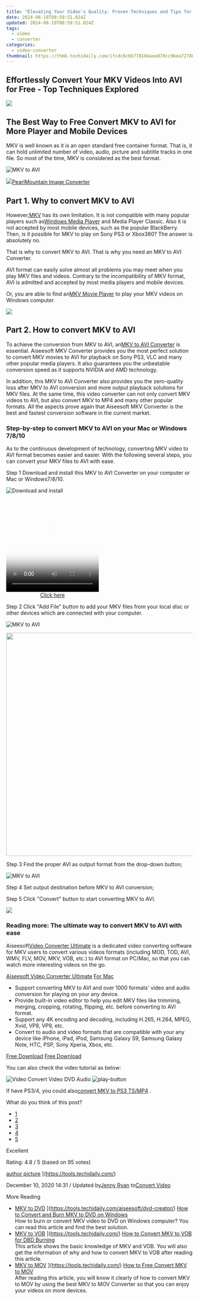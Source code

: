 ```yaml
---
title: "Elevating Your Video's Quality: Proven Techniques and Tips for Optimal Results"
date: 2024-08-18T08:59:51.024Z
updated: 2024-08-19T08:59:51.024Z
tags:
  - video
  - converter
categories:
  - video-converter
thumbnail: https://thmb.techidaily.com/1fcdc6cbb778104aee870cc96ea727883cbb745be14bb05420507854521a636d.jpg
---
```


## Effortlessly Convert Your MKV Videos Into AVI for Free - Top Techniques Explored

<!-- affiliate ads begin -->
<a href="https://shop.systoolsgroup.com/affiliate.php?ACCOUNT=SYSTOOBY&AFFILIATE=108875&PATH=https%3A%2F%2Fwww.systoolsgroup.com%3FAFFILIATE%3D108875%26RESOURCE%3DSysTools%2BGmail%2BBackup"><img src="https://www.systoolsgroup.com/box/gmail-backup.png" border="0"></a>
<!-- affiliate ads end -->
## The Best Way to Free Convert MKV to AVI for More Player and Mobile Devices

 MKV is well known as it is an open standard free container format. That is, it can hold unlimited number of video, audio, picture and subtitle tracks in one file. So most of the time, MKV is considered as the best format.

![MKV to AVI](https://www.aiseesoft.com/images/mkv-to-avi/how-to-convert-mkv-to-avi.jpg)
<!-- affiliate ads begin -->
<a href="https://secure.2checkout.com/order/checkout.php?PRODS=4550420&QTY=1&AFFILIATE=108875&CART=1"><img src="https://www.pearlmountainsoft.com/n_img/product/pic/f_02.jpg" border="0">PearlMountain Image Converter</a>
<!-- affiliate ads end -->

## Part 1\. Why to convert MKV to AVI

 However,[MKV](https://tools.techidaily.com/) has its own limitation. It is not compatible with many popular players such as[Windows Media Player](https://tools.techidaily.com/) and Media Player Classic. Also it is not accepted by most mobile devices, such as the popular BlackBerry. Then, is it possible for MKV to play on Sony PS3 or Xbox360? The answer is absolutely no.

 That is why to convert MKV to AVI. That is why you need an MKV to AVI Converter.

 AVI format can easily solve almost all problems you may meet when you play MKV files and videos. Contrary to the incompatibility of MKV format, AVI is admitted and accepted by most media players and mobile devices.

 Or, you are able to find an[MKV Movie Player](https://tools.techidaily.com/) to play your MKV videos on Windows computer.

<!-- affiliate ads begin -->
<a href="https://shop.systoolsgroup.com/affiliate.php?ACCOUNT=SYSTOOBY&AFFILIATE=108875&PATH=https%3A%2F%2Fwww.systoolsgroup.com%3FAFFILIATE%3D108875%26RESOURCE%3D%2BSysTools%2BOutlook%2BRecovery"><img src="https://www.systoolsgroup.com/box/outlook-recovery.png" border="0"></a>
<!-- affiliate ads end -->
## Part 2\. How to convert MKV to AVI

 To achieve the conversion from MKV to AVI, an[MKV to AVI Converter](https://tools.techidaily.com/aiseesoft/video-converter-ultimate/) is essential. Aiseesoft MKV Converter provides you the most perfect solution to convert MKV movies to AVI for playback on Sony PS3, VLC and many other popular media players. It also guarantees you the unbeatable conversion speed as it supports NVIDIA and AMD technology.

 In addition, this MKV to AVI Converter also provides you the zero-quality loss after MKV to AVI conversion and more output playback solutions for MKV files. At the same time, this video converter can not only convert MKV videos to AVI, but also convert MKV to MP4 and many other popular formats. All the aspects prove again that Aiseesoft MKV Converter is the best and fastest conversion software in the current market.

### Step-by-step to convert MKV to AVI on your Mac or Windows 7/8/10

 As to the continuous development of technology, converting MKV video to AVI format becomes easier and easier. With the following several steps, you can convert your MKV files to AVI with ease.

[](https://secure.2checkout.com/order/cart.php?PRODS=4575878&QTY=1&AFFILIATE=108875) [](https://secure.2checkout.com/order/cart.php?PRODS=4594445&QTY=1&AFFILIATE=108875)

Step 1 Download and install this MKV to AVI Converter on your computer or Mac or Windows7/8/10.

![Download and install](https://www.aiseesoft.com/images/free-video-converter/add-video.jpg)
<!-- affiliate ads begin -->
<span id="1997795">
					<video width="250" height="250" style="cursor:pointer"
           poster="//a.impactradius-go.com/display-clicktoplayimage/1997795.jpeg"
           onclick="if(!this.playClicked){this.play();this.setAttribute('controls',true);this.playClicked=true;}">
	   <source src="//a.impactradius-go.com/display-ad/23621-1997795">
	   <img src="//a.impactradius-go.com/display-clicktoplayimage/1997795.jpeg" style="border: none; height: 100%; width: 100%; object-fit: contain">
	</video>
	<div style="width:250px;text-align:center"><a href="javascript:window.open(decodeURIComponent('https%3A%2F%2Fproteahair.pxf.io%2Fc%2F5597632%2F1997795%2F23621'), '_blank');void(0);">Click here</a></div>
</span>
<img height="0" width="0" src="https://imp.pxf.io/i/5597632/1997795/23621" style="position:absolute;visibility:hidden;" border="0" />
<!-- affiliate ads end -->

Step 2 Click "Add File" button to add your MKV files from your local disc or other devices which are connected with your computer.

![MKV to AVI](https://www.aiseesoft.com/images/free-video-converter/add-files.jpg)
<!-- affiliate ads begin -->
<a href="https://appsumo.8odi.net/c/5597632/2087394/7443" target="_top" id="2087394"><img src="//a.impactradius-go.com/display-ad/7443-2087394" border="0" alt="" width="1200" height="600"/></a><img height="0" width="0" src="https://appsumo.8odi.net/i/5597632/2087394/7443" style="position:absolute;visibility:hidden;" border="0" />
<!-- affiliate ads end -->

Step 3 Find the proper AVI as output format from the drop-down button;

![MKV to AVI](https://www.aiseesoft.com/images/free-video-converter/output-settings.jpg)

Step 4 Set output destination before MKV to AVI conversion;

Step 5 Click "Convert" button to start converting MKV to AVI.

<!-- affiliate ads begin -->
<a href="https://shop.systoolsgroup.com/affiliate.php?ACCOUNT=SYSTOOBY&AFFILIATE=108875&PATH=https%3A%2F%2Fwww.systoolsgroup.com%3FAFFILIATE%3D108875%26RESOURCE%3DSysTools%2BSQL%2BRecovery"><img src="https://www.systoolsgroup.com/box/sql-recovery.png" border="0"></a>
<!-- affiliate ads end -->
### Reading more: The ultimate way to convert MKV to AVI with ease

 Aiseesoft[Video Converter Ultimate](https://tools.techidaily.com/aiseesoft/video-converter-ultimate/) is a dedicated video converting software for MKV users to convert various videos formats (including MOD, TOD, AVI, WMV, FLV, MOV, MKV, VOB, etc.) to AVI format on PC/Mac, so that you can watch more interesting videos on the go.

[Aiseesoft Video Converter Ultimate](https://tools.techidaily.com/aiseesoft/video-converter-ultimate/) [For Mac](https://tools.techidaily.com/aiseesoft/video-converter-ultimate/)

* Support converting MKV to AVI and over 1000 formats' video and audio conversion for playing on your any device.
* Provide built-in video editor to help you edit MKV files like trimming, merging, cropping, rotating, flipping, etc. before converting to AVI format.
* Support any 4K encoding and decoding, including H.265, H.264, MPEG, Xvid, VP8, VP9, etc.
* Convert to audio and video formats that are compatible with your any device like iPhone, iPad, iPod, Samsung Galaxy S9, Samsung Galaxy Note, HTC, PSP, Sony Xperia, Xbox, etc.

[Free Download](https://secure.2checkout.com/order/cart.php?PRODS=4575878&QTY=1&AFFILIATE=108875) [Free Download](https://secure.2checkout.com/order/cart.php?PRODS=4594445&QTY=1&AFFILIATE=108875)

You can also check the video tutorial as below:

![Video Convert Video DVD Audio](https://www.aiseesoft.com/images/youtube-video/video-convert-video-dvd-audio.jpg) ![play-button](https://www.aiseesoft.com/images/play-button.png)

 If have PS3/4, you could also[convert MKV to PS3 TS/MP4](https://tools.techidaily.com/) .

What do you think of this post?

* [1](https://tools.techidaily.com/)
* [2](https://tools.techidaily.com/)
* [3](https://tools.techidaily.com/)
* [4](https://tools.techidaily.com/)
* [5](https://tools.techidaily.com/)

Excellent

Rating: 4.8 / 5 (based on 95 votes)

[author picture](https://www.aiseesoft.com/images/author/jenny.png) ](https://tools.techidaily.com/)

 December 10, 2020 14:31 / Updated by[Jenny Ryan](https://tools.techidaily.com/) to[Convert Video](https://tools.techidaily.com/)

More Reading

* [MKV to DVD](https://www.aiseesoft.com/images/more-reading/how-to-convert-mkv-to-dvd-s.jpg) ](https://tools.techidaily.com/aiseesoft/dvd-creator/) [How to Convert and Burn MKV to DVD on Windows](https://tools.techidaily.com/aiseesoft/dvd-creator/)  
 How to burn or convert MKV video to DVD on Windows computer? You can read this article and find the best solution.
* [MKV to VOB](https://www.aiseesoft.com/images/more-reading/how-to-convert-mkv-to-vob-s.jpg) ](https://tools.techidaily.com/) [How to Convert MKV to VOB for DBD Burning](https://tools.techidaily.com/)  
 This article shows the basic knowledge of MKV and VOB. You will also get the information of why and how to convert MKV to VOB after reading this article.
* [MKV to MOV](https://www.aiseesoft.com/images/more-reading/how-to-convert-mkv-to-mov-s.jpg) ](https://tools.techidaily.com/) [How to Free Convert MKV to MOV](https://tools.techidaily.com/)  
 After reading this article, you will know it clearly of how to convert MKV to MOV by using the best MKV to MOV Converter so that you can enjoy your videos on more devices.

<ins class="adsbygoogle"
     style="display:block"
     data-ad-format="autorelaxed"
     data-ad-client="ca-pub-7571918770474297"
     data-ad-slot="1223367746"></ins>



<ins class="adsbygoogle"
     style="display:block"
     data-ad-client="ca-pub-7571918770474297"
     data-ad-slot="8358498916"
     data-ad-format="auto"
     data-full-width-responsive="true"></ins>


